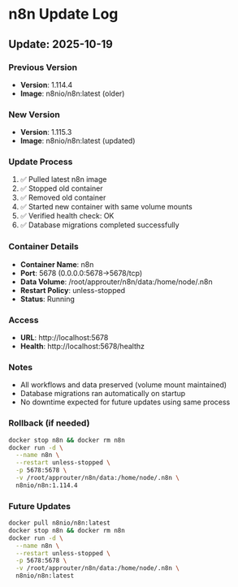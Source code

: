 # n8n Update Log

## Update: 2025-10-19

### Previous Version
- **Version**: 1.114.4
- **Image**: n8nio/n8n:latest (older)

### New Version
- **Version**: 1.115.3
- **Image**: n8nio/n8n:latest (updated)

### Update Process
1. ✅ Pulled latest n8n image
2. ✅ Stopped old container
3. ✅ Removed old container
4. ✅ Started new container with same volume mounts
5. ✅ Verified health check: OK
6. ✅ Database migrations completed successfully

### Container Details
- **Container Name**: n8n
- **Port**: 5678 (0.0.0.0:5678->5678/tcp)
- **Data Volume**: /root/approuter/n8n/data:/home/node/.n8n
- **Restart Policy**: unless-stopped
- **Status**: Running

### Access
- **URL**: http://localhost:5678
- **Health**: http://localhost:5678/healthz

### Notes
- All workflows and data preserved (volume mount maintained)
- Database migrations ran automatically on startup
- No downtime expected for future updates using same process

### Rollback (if needed)
```bash
docker stop n8n && docker rm n8n
docker run -d \
  --name n8n \
  --restart unless-stopped \
  -p 5678:5678 \
  -v /root/approuter/n8n/data:/home/node/.n8n \
  n8nio/n8n:1.114.4
```

### Future Updates
```bash
docker pull n8nio/n8n:latest
docker stop n8n && docker rm n8n
docker run -d \
  --name n8n \
  --restart unless-stopped \
  -p 5678:5678 \
  -v /root/approuter/n8n/data:/home/node/.n8n \
  n8nio/n8n:latest
```
